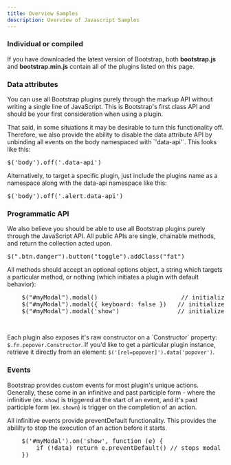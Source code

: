 ```yaml
---
title: Overview Samples
description: Overview of Javascript Samples
---
```


<section id="overview">

  <h3>Individual or compiled</h3>
  <p>If you have downloaded the latest version of Bootstrap, both <strong>bootstrap.js</strong> and <strong>bootstrap.min.js</strong> contain all of the plugins listed on this page.</p>

  <h3>Data attributes</h3>
  <p>You can use all Bootstrap plugins purely through the markup API without writing a single line of JavaScript. This is Bootstrap's first class API and should be your first consideration when using a plugin.</p>

  <p>That said, in some situations it may be desirable to turn this functionality off. Therefore, we also provide the ability to disable the data attribute API by unbinding all events on the body namespaced with `'data-api'`. This looks like this:
  <pre class="prettyprint linenums">$('body').off('.data-api')</pre>

  <p>Alternatively, to target a specific plugin, just include the plugins name as a namespace along with the data-api namespace like this:</p>
  <pre class="prettyprint linenums">$('body').off('.alert.data-api')</pre>

  <h3>Programmatic API</h3>
  <p>We also believe you should be able to use all Bootstrap plugins purely through the JavaScript API. All public APIs are single, chainable methods, and return the collection acted upon.</p>
  <pre class="prettyprint linenums">$(".btn.danger").button("toggle").addClass("fat")</pre>
  <p>All methods should accept an optional options object, a string which targets a particular method, or nothing (which initiates a plugin with default behavior):</p>
  
<pre class="prettyprint linenums">
    $("#myModal").modal()                       // initialized with defaults
    $("#myModal").modal({ keyboard: false })   // initialized with no keyboard
    $("#myModal").modal('show')                // initializes and invokes show immediately</p>
</pre>

  <p>Each plugin also exposes it's raw constructor on a `Constructor` property: <code>$.fn.popover.Constructor</code>. If you'd like to get a particular plugin instance, retrieve it directly from an element: <code>$('[rel=popover]').data('popover')</code>.</p>

  <h3>Events</h3>
  <p>Bootstrap provides custom events for most plugin's unique actions. Generally, these come in an infinitive and past participle form - where the infinitive (ex. <code>show</code>) is triggered at the start of an event, and it's past participle form (ex. <code>shown</code>) is trigger on the completion of an action.</p>
  <p>All infinitive events provide preventDefault functionality. This provides the abililty to stop the execution of an action before it starts.</p>
  
<pre class="prettyprint linenums">
    $('#myModal').on('show', function (e) {
        if (!data) return e.preventDefault() // stops modal from being shown
    })
</pre>

</section>
